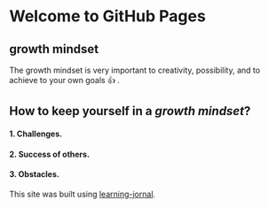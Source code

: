 # Welcome to GitHub Pages

## growth mindset

The growth mindset is very important to creativity, possibility, and to achieve to your own goals :+1: .

## How to keep yourself in a _growth mindset_?
#### 1. Challenges.
#### 2. Success of others.
#### 3. Obstacles.

This site was built using [learning-jornal](https://esraamamoun.github.io/learning-journal/).
